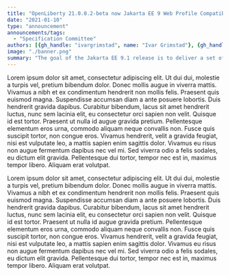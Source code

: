 ```yaml
---
title: "OpenLiberty 21.0.0.2-beta now Jakarta EE 9 Web Profile Compatible"
date: "2021-01-10"
type: "announcement"
announcements/tags:
  - "Specification Committee"
authors: [{gh_handle: "ivargrimstad", name: "Ivar Grimstad"}, {gh_handle: "kwsutter", name: "Kevin Sutter"}]
image: "./banner.png"
summary: "The goal of the Jakarta EE 9.1 release is to deliver a set of specifications functionally equivalent to Jakarta EE 9 and adding the support for the Java SE 11 runtime. The Platform team sees Jakarta EE 9.1 as an extension to the foundational Jakarta EE 9 release."
---
```


Lorem ipsum dolor sit amet, consectetur adipiscing elit. Ut dui dui, molestie a turpis vel, pretium bibendum dolor. Donec mollis augue in viverra mattis. Vivamus a nibh et ex condimentum hendrerit non mollis felis. Praesent quis euismod magna. Suspendisse accumsan diam a ante posuere lobortis. Duis hendrerit gravida dapibus. Curabitur bibendum, lacus sit amet hendrerit luctus, nunc sem lacinia elit, eu consectetur orci sapien non velit. Quisque id est tortor. Praesent ut nulla id augue gravida pretium. Pellentesque elementum eros urna, commodo aliquam neque convallis non. Fusce quis suscipit tortor, non congue eros. Vivamus hendrerit, velit a gravida feugiat, nisi est vulputate leo, a mattis sapien enim sagittis dolor. Vivamus eu risus non augue fermentum dapibus nec vel mi. Sed viverra odio a felis sodales, eu dictum elit gravida. Pellentesque dui tortor, tempor nec est in, maximus tempor libero. Aliquam erat volutpat.

Lorem ipsum dolor sit amet, consectetur adipiscing elit. Ut dui dui, molestie a turpis vel, pretium bibendum dolor. Donec mollis augue in viverra mattis. Vivamus a nibh et ex condimentum hendrerit non mollis felis. Praesent quis euismod magna. Suspendisse accumsan diam a ante posuere lobortis. Duis hendrerit gravida dapibus. Curabitur bibendum, lacus sit amet hendrerit luctus, nunc sem lacinia elit, eu consectetur orci sapien non velit. Quisque id est tortor. Praesent ut nulla id augue gravida pretium. Pellentesque elementum eros urna, commodo aliquam neque convallis non. Fusce quis suscipit tortor, non congue eros. Vivamus hendrerit, velit a gravida feugiat, nisi est vulputate leo, a mattis sapien enim sagittis dolor. Vivamus eu risus non augue fermentum dapibus nec vel mi. Sed viverra odio a felis sodales, eu dictum elit gravida. Pellentesque dui tortor, tempor nec est in, maximus tempor libero. Aliquam erat volutpat.